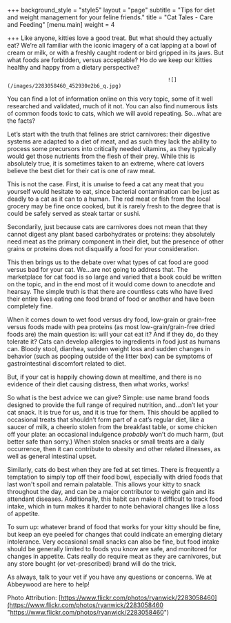 +++
background_style = "style5"
layout = "page"
subtitle = "Tips for diet and weight management for your feline friends."
title = "Cat Tales - Care and Feeding"
[menu.main]
weight = 4

+++
Like anyone, kitties love a good treat. But what should they actually eat? We’re all familiar with the iconic imagery of a cat lapping at a bowl of cream or milk, or with a freshly caught rodent or bird gripped in its jaws. But what foods are forbidden, versus acceptable? Ho do we keep our kitties healthy and happy from a dietary perspective?

                                                        ![](/images/2283058460_452930e2b6_q.jpg)

You can find a lot of information online on this very topic, some of it well researched and validated, much of it not. You can also find numerous lists of common foods toxic to cats, which we will avoid repeating. So…what are the facts?

Let’s start with the truth that felines are strict carnivores: their digestive systems are adapted to a diet of meat, and as such they lack the ability to process some precursors into critically needed vitamins, as they typically would get those nutrients from the flesh of their prey. While this is absolutely true, it is sometimes taken to an extreme, where cat lovers believe the best diet for their cat is one of raw meat.

This is not the case. First, it is unwise to feed a cat any meat that you yourself would hesitate to eat, since bacterial contamination can be just as deadly to a cat as it can to a human. The red meat or fish from the local grocery may be fine once cooked, but it is rarely fresh to the degree that is could be safely served as steak tartar or sushi.

Secondarily, just because cats are carnivores does not mean that they cannot digest any plant based carbohydrates or proteins: they absolutely need meat as the primary component in their diet, but the presence of other grains or proteins does not disqualify a food for your consideration.

This then brings us to the debate over what types of cat food are good versus bad for your cat. We…are not going to address that. The marketplace for cat food is so large and varied that a book could be written on the topic, and in the end most of it would come down to anecdote and hearsay. The simple truth is that there are countless cats who have lived their entire lives eating one food brand of food or another and have been completely fine.

When it comes down to wet food versus dry food, low-grain or grain-free versus foods made with pea proteins (as most low-grain/grain-free dried foods are) the main question is: will your cat eat it? And if they do, do they tolerate it? Cats can develop allergies to ingredients in food just as humans can. Bloody stool, diarrhea, sudden weight loss and sudden changes in behavior (such as pooping outside of the litter box) can be symptoms of gastrointestinal discomfort related to diet.

But, if your cat is happily chowing down at mealtime, and there is no evidence of their diet causing distress, then what works, works!

So what is the best advice we can give? Simple: use name brand foods designed to provide the full range of required nutrition, and...don’t let your cat snack. It is true for us, and it is true for them. This should be applied to occasional treats that shouldn’t form part of a cat’s regular diet, like a saucer of milk, a cheerio stolen from the breakfast table, or some chicken off your plate: an occasional indulgence _probably_ won’t do much harm, (but better safe than sorry.)  When stolen snacks or small treats are a daily occurrence, then it can contribute to obesity and other related illnesses, as well as general intestinal upset.

Similarly, cats do best when they are fed at set times. There is frequently a temptation to simply top off their food bowl, especially with dried foods that last won't spoil and remain palatable. This allows your kitty to snack throughout the day, and can be a major contributor to weight gain and its attendant diseases. Additionally, this habit can make it difficult to track food intake, which in turn makes it harder to note behavioral changes like a loss of appetite.

To sum up: whatever brand of food that works for your kitty should be fine, but keep an eye peeled for changes that could indicate an emerging dietary intolerance. Very occasional small snacks can also be fine, but food intake should be generally limited to foods you know are safe, and monitored for changes in appetite. Cats really do require meat as they are carnivores, but any store bought (or vet-prescribed) brand will do the trick.

As always, talk to your vet if you have any questions or concerns.  We at Abbeywood are here to help!

Photo Attribution: [https://www.flickr.com/photos/ryanwick/2283058460](https://www.flickr.com/photos/ryanwick/2283058460 "https://www.flickr.com/photos/ryanwick/2283058460")